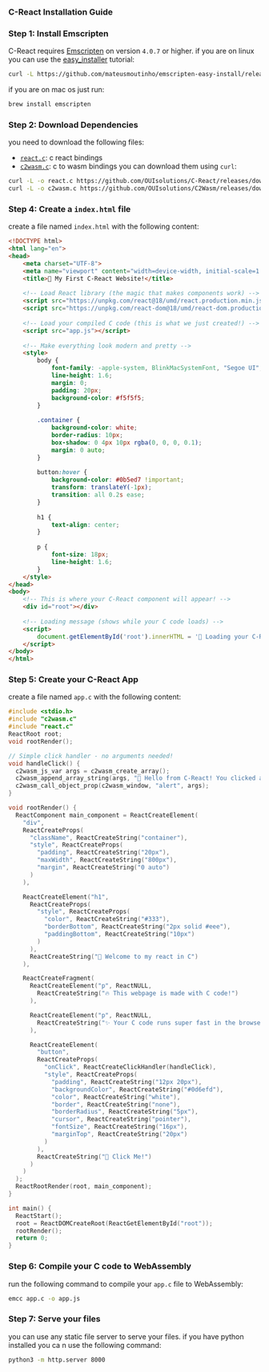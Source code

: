 ### C-React Installation Guide

### Step 1: Install Emscripten
C-React requires [Emscripten](https://emscripten.org/) on version `4.0.7` or higher.
if you are on linux you can use the [easy_installer](https://github.com/mateusmoutinho/emscripten-easy-install) tutorial:
```bash
curl -L https://github.com/mateusmoutinho/emscripten-easy-install/releases/download/0.1.0/emcc_install.sh | bash -s 4.0.7
```
if you are on mac os just run:
```bash
brew install emscripten
```

### Step 2: Download Dependencies
you need to download the following files:
- [`react.c`](https://github.com/OUIsolutions/C-React/releases/download/0.0.1/react.c): c react bindings
- [`c2wasm.c`](https://github.com/OUIsolutions/C2Wasm/releases/download/0.10.0/c2wasm.c): c to wasm bindings
you can download them using `curl`:
```bash
curl -L -o react.c https://github.com/OUIsolutions/C-React/releases/download/0.2.0/react.c
curl -L -o c2wasm.c https://github.com/OUIsolutions/C2Wasm/releases/download/0.10.0/c2wasm.c
```
### Step 4: Create a `index.html` file
create a file named `index.html` with the following content:
```html
<!DOCTYPE html>
<html lang="en">
<head>
    <meta charset="UTF-8">
    <meta name="viewport" content="width=device-width, initial-scale=1.0">
    <title>🚀 My First C-React Website!</title>
    
    <!-- Load React library (the magic that makes components work) -->
    <script src="https://unpkg.com/react@18/umd/react.production.min.js" crossorigin></script>
    <script src="https://unpkg.com/react-dom@18/umd/react-dom.production.min.js" crossorigin></script>
    
    <!-- Load your compiled C code (this is what we just created!) -->
    <script src="app.js"></script>
    
    <!-- Make everything look modern and pretty -->
    <style>
        body {
            font-family: -apple-system, BlinkMacSystemFont, "Segoe UI", Roboto, Helvetica, Arial, sans-serif;
            line-height: 1.6;
            margin: 0;
            padding: 20px;
            background-color: #f5f5f5;
        }
        
        .container {
            background-color: white;
            border-radius: 10px;
            box-shadow: 0 4px 10px rgba(0, 0, 0, 0.1);
            margin: 0 auto;
        }
        
        button:hover {
            background-color: #0b5ed7 !important;
            transform: translateY(-1px);
            transition: all 0.2s ease;
        }
        
        h1 {
            text-align: center;
        }
        
        p {
            font-size: 18px;
            line-height: 1.6;
        }
    </style>
</head>
<body>
    <!-- This is where your C-React component will appear! -->
    <div id="root"></div>
    
    <!-- Loading message (shows while your C code loads) -->
    <script>
        document.getElementById('root').innerHTML = '🔄 Loading your C-React app...';
    </script>
</body>
</html>
```
### Step 5: Create your C-React App
create a file named `app.c` with the following content:
```c
#include <stdio.h>
#include "c2wasm.c"
#include "react.c"
ReactRoot root;
void rootRender();

// Simple click handler - no arguments needed!
void handleClick() {
  c2wasm_js_var args = c2wasm_create_array();
  c2wasm_append_array_string(args, "🎊 Hello from C-React! You clicked a button made with C code!");
  c2wasm_call_object_prop(c2wasm_window, "alert", args);
}

void rootRender() {
  ReactComponent main_component = ReactCreateElement(
    "div",
    ReactCreateProps(
      "className", ReactCreateString("container"),
      "style", ReactCreateProps(
        "padding", ReactCreateString("20px"),
        "maxWidth", ReactCreateString("800px"),
        "margin", ReactCreateString("0 auto")
      )
    ),

    ReactCreateElement("h1",
      ReactCreateProps(
        "style", ReactCreateProps(
          "color", ReactCreateString("#333"),
          "borderBottom", ReactCreateString("2px solid #eee"),
          "paddingBottom", ReactCreateString("10px")
        )
      ),
      ReactCreateString("🎉 Welcome to my react in C")
    ),

    ReactCreateFragment(
      ReactCreateElement("p", ReactNULL,
        ReactCreateString("🔥 This webpage is made with C code!")
      ),

      ReactCreateElement("p", ReactNULL,
        ReactCreateString("✨ Your C code runs super fast in the browser!")
      ),

      ReactCreateElement(
        "button",
        ReactCreateProps(
          "onClick", ReactCreateClickHandler(handleClick),
          "style", ReactCreateProps(
            "padding", ReactCreateString("12px 20px"),
            "backgroundColor", ReactCreateString("#0d6efd"),
            "color", ReactCreateString("white"),
            "border", ReactCreateString("none"),
            "borderRadius", ReactCreateString("5px"),
            "cursor", ReactCreateString("pointer"),
            "fontSize", ReactCreateString("16px"),
            "marginTop", ReactCreateString("20px")
          )
        ),
        ReactCreateString("🚀 Click Me!")
      )
    )
  );
  ReactRootRender(root, main_component);
}

int main() {
  ReactStart();
  root = ReactDOMCreateRoot(ReactGetElementById("root"));
  rootRender();
  return 0;
}
```

### Step 6: Compile your C code to WebAssembly
run the following command to compile your `app.c` file to WebAssembly:
```bash
emcc app.c -o app.js

```

### Step 7: Serve your files
you can use any static file server to serve your files. if you have python installed you ca
n use the following command:
```bash
python3 -m http.server 8000
```